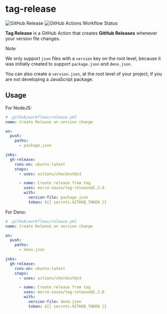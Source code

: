 # tag-release

![GitHub Release](https://img.shields.io/github/v/release/marco-souza/tag-release)
![GitHub Actions Workflow Status](https://img.shields.io/github/actions/workflow/status/marco-souza/tag-release/tag-release.yml)

**Tag Release** is a GitHub Action that creates **GitHub Releases** whenever your version file changes.

> [!NOTE]
> We only support `json` files with a `version` key on the root level, because it was initially created to support `package.json` and `deno.json`.
>
> You can also create a `version.json`, at the root level of your project, if you are not developing a JavaScript package.

## Usage

For NodeJS:

```yaml
# .github/workflows/release.yml
name: Create Release on version change

on:
  push:
    paths:
      - package.json

jobs:
  gh-release:
    runs-on: ubuntu-latest
    steps:
      - uses: actions/checkout@v3

      - name: Create release from tag
        uses: marco-souza/tag-release@1.2.0
        with:
          version-file: package.json
          token: ${{ secrets.GITHUB_TOKEN }}
```

For Deno:

```yaml
# .github/workflows/release.yml
name: Create Release on version change

on:
  push:
    paths:
      - deno.json

jobs:
  gh-release:
    runs-on: ubuntu-latest
    steps:
      - uses: actions/checkout@v3

      - name: Create release from tag
        uses: marco-souza/tag-release@1.2.0
        with:
          version-file: deno.json
          token: ${{ secrets.GITHUB_TOKEN }}
```
